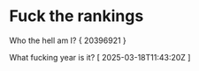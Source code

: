 # Fuck the rankings

Who the hell am I?
{ 20396921 }

What fucking year is it?
[ 2025-03-18T11:43:20Z ]
